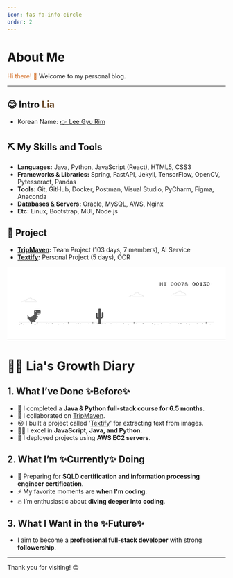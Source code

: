 ```yaml
---
icon: fas fa-info-circle
order: 2
---
```


# About Me
<!-- 
    1. 주황색 (Orange)
        RGB: rgb(255, 165, 0) / Hex: #FFA500
    2. 밝은 주황색 (Light Orange)
        RGB: rgb(255, 204, 0) / Hex: #FFCC00
    3. 어두운 주황색 (Dark Orange)
        RGB: rgb(255, 140, 0) / Hex: #FF8C00
    4. 갈색 (Brown)
        RGB: rgb(139, 69, 19) / Hex: #8B4513
    5. 밝은 갈색 (Light Brown)
        RGB: rgb(210, 105, 30) / Hex: #D2691E
    6. 어두운 갈색 (Dark Brown)
        RGB: rgb(101, 67, 33) / Hex: #654321
-->

<span style="color: #D2691E;">Hi there! 👋</span> Welcome to my personal blog.

---

## 😊 Intro <span style="color: #654321;">Lia</span>
- Korean Name: <a href="https://jungle-battery-1ee.notion.site/Hi-I-m-Ria-12ea5279186780a9b9b6e3512bf95bac?pvs=4" target="_blank" rel="noopener noreferrer">👉 Lee Gyu Rim</a>

## ⛏️ My Skills and Tools
- **Languages:** Java, Python, JavaScript (React), HTML5, CSS3
- **Frameworks & Libraries:** Spring, FastAPI, Jekyll, TensorFlow, OpenCV, Pytesseract, Pandas
- **Tools:** Git, GitHub, Docker, Postman, Visual Studio, PyCharm, Figma, Anaconda
- **Databases & Servers:** Oracle, MySQL, AWS, Nginx
- **Etc:** Linux, Bootstrap, MUI, Node.js

## 🏅 Project
- **[TripMaven](https://rialeee.github.io/posts/tripmaven/):** Team Project (103 days, 7 members), AI Service
- **[Textify](https://rialeee.github.io/posts/textify/):** Personal Project (5 days), OCR

![AboutMeDino](../assets/img/aboutMe/dino.gif)

# 👩‍🦰 Lia's Growth Diary
## 1. What I’ve Done ✨Before✨
* 🔭 I completed a **Java & Python full-stack course for 6.5 months**.
* 👯 I collaborated on [TripMaven](https://github.com/RiaLeee/03tripMaven_Team).
* 😛 I built a project called '[Textify](https://github.com/RiaLeee/04Textify)' for extracting text from images.
* 👨‍💻 I excel in **JavaScript, Java, and Python**.
* 📝 I deployed projects using **AWS EC2 servers**.

## 2. What I’m ✨Currently✨ Doing
* 🌱 Preparing for **SQLD certification and information processing engineer certification**.
* ⚡ My favorite moments are **when I'm coding**.
* 🔥 I’m enthusiastic about **diving deeper into coding**.

## 3. What I Want in the ✨Future✨
* I aim to become a **professional full-stack developer** with strong **followership**.

---

Thank you for visiting! 😊
